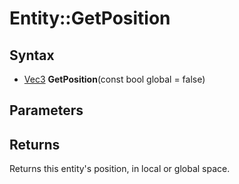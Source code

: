 # Entity::GetPosition #

## Syntax ##
- [Vec3](Vec3.md) **GetPosition**(const bool global  = false)

## Parameters ##

## Returns ##
Returns this entity's position, in local or global space.